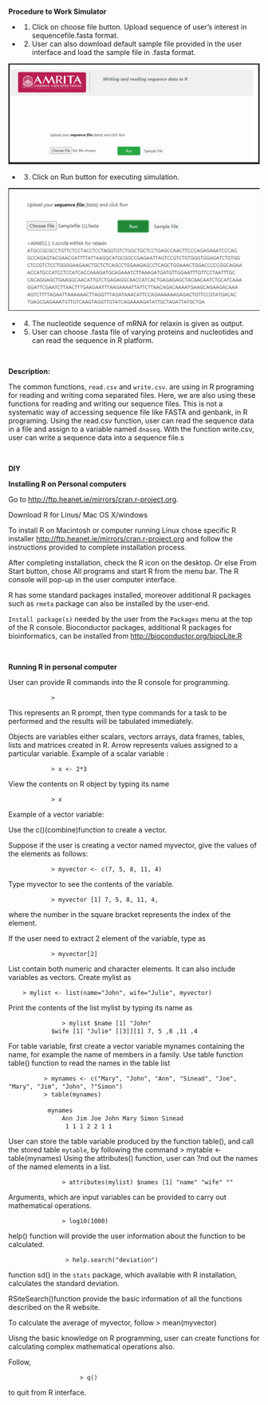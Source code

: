 
**Procedure to Work Simulator**
 

* 1.	Click on choose file button. Upload sequence of user’s interest in sequencefile.fasta format.

* 2.	User can also download default sample file provided in the user interface and load the sample file in .fasta format.

<center><img src="images/1.png" title="" /></center>

* 3.	Click on Run button for executing simulation. 
<center><img src="images/2.png" title="" /></center>

* 4.	The nucleotide sequence of mRNA for relaxin is given as output.

* 5.	User can choose .fasta file of varying proteins and nucleotides and can read the sequence in R platform.

&ensp;

**Description:** 

The common functions, `read.csv` and `write.csv`. are using in R programing for reading and writing coma separated files. Here, we are also using these functions for reading and writing our sequence files. This is not a systematic way of accessing sequence file like FASTA and genbank, in R programing. Using the read.csv function, user can read the sequence data in a file and assign to a variable named `dnaseq`. With the function write.csv, user can write a sequence data into a sequence file.s


&ensp;

**DIY**



**Installing R on Personal computers**
 

 

Go to http://ftp.heanet.ie/mirrors/cran.r-project.org.

 Download R for Linus/ Mac OS X/windows

To install R on Macintosh or computer running Linux chose specific R installer http://ftp.heanet.ie/mirrors/cran.r-project.org and follow the instructions provided to complete installation process.

After completing installation, check the R icon on the desktop. Or else From Start button, chose All programs and start R from the menu bar. The R console will pop-up in the user computer interface.

R has some standard packages installed, moreover additional R packages such as `rmeta` package can also be installed by the user-end.

 `Install package(s)` needed by the user from the `Packages` menu at the top of the R console. Bioconductor packages, additional R packages for bioinformatics, can be installed from http://bioconductor.org/biocLite.R
 

&ensp;


**Running R in personal computer**
 

User can provide R commands into the R console for programming.

                >
This represents an R prompt, then type commands for a task to be performed and the results will be tabulated immediately.


Objects are variables either scalars, vectors arrays, data frames, tables, lists and matrices created in R. Arrow represents values assigned to a particular variable.
Example of a scalar variable :

                > x <- 2*3

View the contents on R object by typing its name

                > x


 Example of a vector variable: 

Use the c()(combine)function to create a vector.

Suppose if the user is creating a vector named myvector, give the values of the elements as follows:


                > myvector <- c(7, 5, 8, 11, 4)

Type myvector to see the contents of the variable.
  
                > myvector [1] 7, 5, 8, 11, 4, 

where the number in the square bracket represents the index of the element. 

If the user need to  extract 2 element of the variable, type as 
                
                > myvector[2]


List contain both numeric and character elements. It can also include variables as vectors. Create mylist as 

        > mylist <- list(name="John", wife="Julie", myvector)

Print the contents of the list mylist by typing its name as

                   > mylist $name [1] "John"
                $wife [1] "Julie" [[3]][1] 7, 5 ,8 ,11 ,4


For table variable, first  create a vector variable mynames containing the name, for example the name of members in a family. Use table function table() function to read the names in the table list
              
              > mynames <- c("Mary", "John", "Ann", "Sinead", "Joe", "Mary", "Jim", "John", ?"Simon")
              > table(mynames)
              
               mynames
                   Ann Jim Joe John Mary Simon Sinead
                    1 1 1 2 2 1 1

User can store the table variable produced by the function table(), and call the stored table `mytable`, by following the command > mytable <- table(mynames)
Using the attributes() function, user can ?nd out the names of the named elements in a list.

                   > attributes(mylist) $names [1] "name" "wife" ""


Arguments, which are input variables can be provided to carry out mathematical operations.

                   > log10(1000)

help() function will provide the user  information about the function to be calculated.
        
                    > help.search("deviation")


function sd() in the `stats` package, which available with R installation, calculates  the standard deviation.

RSiteSearch()function provide the basic information of all the functions described on the R website.

To calculate the average of myvector, follow > mean(myvector)

Uisng the basic knowledge on R programming, user can create functions for calculating complex mathematical operations also.

Follow, 
        
                        > q() 
        
to quit from R interface.
 

 
